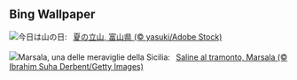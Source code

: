 ## Bing Wallpaper
![](https://www.bing.com/th?id=OHR.MountainDay2023_JA-JP1098960867_UHD.jpg&w=1000)今日は山の日:&nbsp;&ensp;[夏の立山, 富山県 (© yasuki/Adobe Stock)](https://www.bing.com/th?id=OHR.MountainDay2023_JA-JP1098960867_UHD.jpg)
<br><br/>
![](https://www.bing.com/th?id=OHR.MarsalaSalt_IT-IT4114634251_UHD.jpg&w=1000)Marsala, una delle meraviglie della Sicilia:&nbsp;&ensp;[Saline al tramonto, Marsala (© Ibrahim Suha Derbent/Getty Images)](https://www.bing.com/th?id=OHR.MarsalaSalt_IT-IT4114634251_UHD.jpg)
<br><br/>
